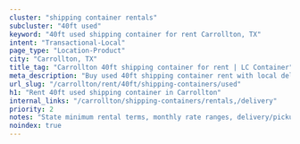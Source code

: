 ```yaml
---
cluster: "shipping container rentals"
subcluster: "40ft used"
keyword: "40ft used shipping container for rent Carrollton, TX"
intent: "Transactional-Local"
page_type: "Location-Product"
city: "Carrollton, TX"
title_tag: "Carrollton 40ft shipping container for rent | LC Container"
meta_description: "Buy used 40ft shipping container rent with local delivery in Carrollton, TX. LC Container — local Since 2003. Request a fast quote today."
url_slug: "/carrollton/rent/40ft/shipping-containers/used"
h1: "Rent 40ft used shipping container in Carrollton"
internal_links: "/carrollton/shipping-containers/rentals,/delivery"
priority: 2
notes: "State minimum rental terms, monthly rate ranges, delivery/pickup fees, service area."
noindex: true
---
```


<!-- TODO: Add unique city/inventory copy, images, and internal links here. -->
